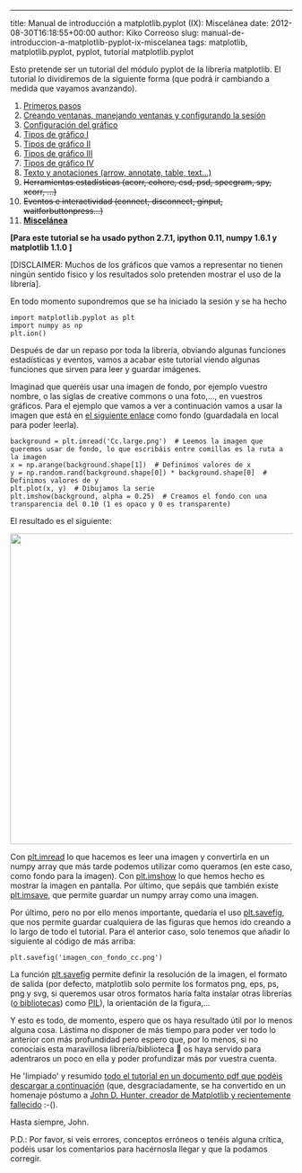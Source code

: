 ---
title: Manual de introducción a matplotlib.pyplot (IX): Miscelánea
date: 2012-08-30T16:18:55+00:00
author: Kiko Correoso
slug: manual-de-introduccion-a-matplotlib-pyplot-ix-miscelanea
tags: matplotlib, matplotlib.pyplot, pyplot, tutorial matplotlib.pyplot

Esto pretende ser un tutorial del módulo pyplot de la librería matplotlib. El tutorial lo dividiremos de la siguiente forma (que podrá ir cambiando a medida que vayamos avanzando).

  1. [Primeros pasos](http://pybonacci.org/2012/05/14/manual-de-introduccion-a-matplotlib-pyplot-i/ "Manual de introducción a matplotlib.pyplot (I): Primeros pasos")
  2. [Creando ventanas, manejando ventanas y configurando la sesión](http://pybonacci.org/2012/05/19/manual-de-introduccion-a-matplotlib-pyplot-ii-creando-y-manejando-ventanas-y-configurando-la-sesion/ "Manual de introducción a matplotlib.pyplot (II): Creando y manejando ventanas y configurando la sesión")
  3. [Configuración del gráfico](http://pybonacci.org/2012/05/25/manual-de-introduccion-a-matplotlib-pyplot-iii-configuracion-del-grafico/ "Manual de introducción a matplotlib.pyplot (III): Configuración del gráfico")
  4. [Tipos de gráfico I](http://pybonacci.org/2012/06/04/manual-de-introduccion-a-matplotlib-pyplot-iv-tipos-de-grafico-i/ "Manual de introducción a matplotlib.pyplot (IV): Tipos de gráfico (I)")
  5. [Tipos de gráfico II](http://pybonacci.org/2012/06/23/manual-de-introduccion-a-matplotlib-pyplot-v-tipos-de-grafico-ii/ "Manual de introducción a matplotlib.pyplot (V): Tipos de gráfico (II)")
  6. [Tipos de gráfico III](http://pybonacci.org/2012/07/01/manual-de-introduccion-a-matplotlib-pyplot-vi-tipos-de-grafico-iii/ "Manual de introducción a matplotlib.pyplot (VI): Tipos de gráfico (III)")
  7. [Tipos de gráfico IV](http://pybonacci.org/2012/07/29/manual-de-introduccion-a-matplotlib-pyplot-vii-tipos-de-grafico-iv/ "Manual de introducción a matplotlib.pyplot (VII): Tipos de gráfico (IV)")
  8. [Texto y anotaciones (arrow, annotate, table, text...)](http://pybonacci.org/2012/08/24/manual-de-introduccion-a-matplotlib-pyplot-viii-texto-y-anotaciones/ "Manual de introducción a matplotlib.pyplot (VIII): Texto y anotaciones")
  9. <del>Herramientas estadísticas (acorr, cohere, csd, psd, specgram, spy, xcorr, ...)</del>
 10. <del>Eventos e interactividad (connect, disconnect, ginput, waitforbuttonpress...)</del>
 11. **[Miscelánea](http://pybonacci.org/2012/08/30/manual-de-introduccion-a-matplotlib-pyplot-ix-miscelanea/ "Manual de introducción a matplotlib.pyplot (IX): Miscelánea")**

**[Para este tutorial se ha usado python 2.7.1, ipython 0.11, numpy 1.6.1 y matplotlib 1.1.0 ]**

[DISCLAIMER: Muchos de los gráficos que vamos a representar no tienen ningún sentido físico y los resultados solo pretenden mostrar el uso de la librería].

En todo momento supondremos que se ha iniciado la sesión y se ha hecho

<pre><code class="language-python">import matplotlib.pyplot as plt
import numpy as np
plt.ion()</code></pre>

Después de dar un repaso por toda la librería, obviando algunas funciones estadísticas y eventos, vamos a acabar este tutorial viendo algunas funciones que sirven para leer y guardar imágenes.

Imaginad que queréis usar una imagen de fondo, por ejemplo vuestro nombre, o las siglas de creative commons o una foto,..., en vuestros gráficos. Para el ejemplo que vamos a ver a continuación vamos a usar la imagen que está en [el siguiente enlace](http://images3.wikia.nocookie.net/__cb57524/es/images/1/13/Cc.large.png) como fondo (guardadala en local para poder leerla).

<pre><code class="language-python">background = plt.imread('Cc.large.png')  # Leemos la imagen que queremos usar de fondo, lo que escribáis entre comillas es la ruta a la imagen
x = np.arange(background.shape[1])  # Definimos valores de x
y = np.random.rand(background.shape[0]) * background.shape[0]  # Definimos valores de y
plt.plot(x, y)  # Dibujamos la serie
plt.imshow(background, alpha = 0.25)  # Creamos el fondo con una transparencia del 0.10 (1 es opaco y 0 es transparente)</code></pre>

El resultado es el siguiente:

[<img class="aligncenter size-full wp-image-783" title="imagenconfondo" src="http://pybonacci.org/wp-content/uploads/2012/08/imagenconfondo.png" alt="" width="652" height="553" srcset="https://pybonacci.org/wp-content/uploads/2012/08/imagenconfondo.png 652w, https://pybonacci.org/wp-content/uploads/2012/08/imagenconfondo-300x254.png 300w" sizes="(max-width: 652px) 100vw, 652px" />](http://pybonacci.org/wp-content/uploads/2012/08/imagenconfondo.png)

Con [plt.imread](http://matplotlib.sourceforge.net/api/pyplot_api.html#matplotlib.pyplot.imread) lo que hacemos es leer una imagen y convertirla en un numpy array que más tarde podemos utilizar como queramos (en este caso, como fondo para la imagen). Con [plt.imshow](http://matplotlib.sourceforge.net/api/pyplot_api.html#matplotlib.pyplot.imshow) lo que hemos hecho es mostrar la imagen en pantalla. Por último, que sepáis que también existe [plt.imsave](http://matplotlib.sourceforge.net/api/pyplot_api.html#matplotlib.pyplot.imsave), que permite guardar un numpy array como una imagen.

<!--more-->

Por último, pero no por ello menos importante, quedaría el uso [plt.savefig](http://matplotlib.sourceforge.net/api/pyplot_api.html#matplotlib.pyplot.savefig), que nos permite guardar cualquiera de las figuras que hemos ido creando a lo largo de todo el tutorial. Para el anterior caso, solo tenemos que añadir lo siguiente al código de más arriba:

<pre><code class="language-python">plt.savefig('imagen_con_fondo_cc.png')</code></pre>

La función [plt.savefig](http://matplotlib.sourceforge.net/api/pyplot_api.html#matplotlib.pyplot.savefig) permite definir la resolución de la imagen, el formato de salida (por defecto, matplotlib solo permite los formatos png, eps, ps, png y svg, si queremos usar otros formatos haría falta instalar otras librerías ([o bibliotecas](https://twitter.com/Pybonacci/status/237517866646249472)) como [PIL](http://www.pythonware.com/products/pil/)), la orientación de la figura,...

Y esto es todo, de momento, espero que os haya resultado útil por lo menos alguna cosa. Lástima no disponer de más tiempo para poder ver todo lo anterior con más profundidad pero espero que, por lo menos, si no conocíais esta maravillosa librería/biblioteca 🙂 os haya servido para adentraros un poco en ella y poder profundizar más por vuestra cuenta.

He 'limpiado' y resumido [todo el tutorial en un documento pdf que podéis descargar a continuación](http://pybonacci.org/wp-content/uploads/2012/08/tutorial-de-matplotlib-pyplotv0-1-201208311.pdf) (que, desgraciadamente, se ha convertido en un homenaje póstumo a [John D. Hunter, creador de Matplotlib y ](http://numfocus.org/johnhunter./)[recientemente fallecido](http://numfocus.org/johnhunter./) :-().

Hasta siempre, John.

P.D.: Por favor, si veis errores, conceptos erróneos o tenéis alguna crítica, podéis usar los comentarios para hacérnosla llegar y que la podamos corregir.